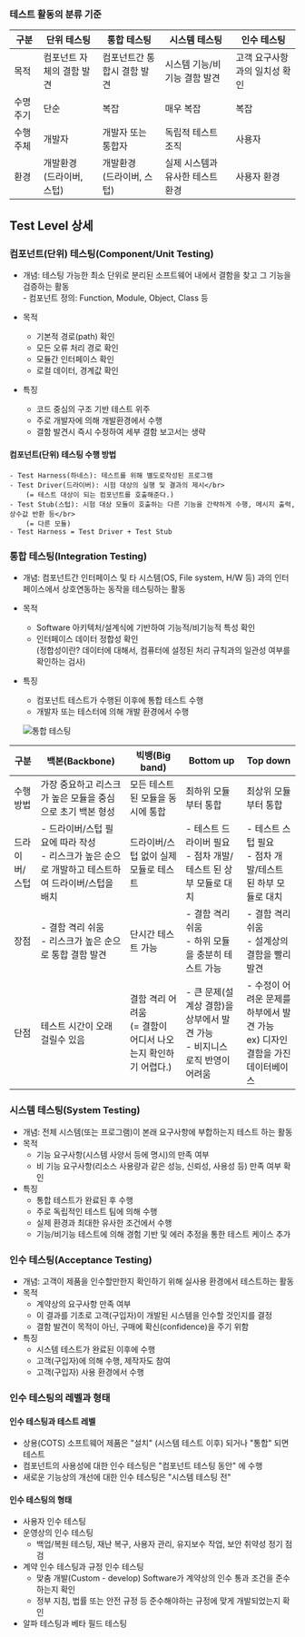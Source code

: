 ### 테스트 활동의 분류 기준

|구분|단위 테스팅|통합 테스팅|시스템 테스팅|인수 테스팅|
|-|-|-|-|-|
|목적|컴포넌트 자체의 결함 발견|컴포넌트간 통합시 결함 발견|시스템 기능/비기능 결함 발견| 고객 요구사항과의 일치성 확인|
|수명 주기|단순|복잡|매우 복잡|복잡|
|수행 주체|개발자|개발자 또는 통합자|독립적 테스트 조직|사용자|
|환경|개발환경 </br>(드라이버, 스텁)|개발환경</br>(드라이버, 스텁)|실제 시스템과 유사한 테스트 환경|사용자 환경|

## Test Level 상세
### 컴포넌트(단위) 테스팅(Component/Unit Testing)
   - 개념: 테스팅 가능한 최소 단위로 분리된 소프트웨어 내에서 결함을 찾고 그 기능을 검증하는 활동</br>
    - 컴포넌트 정의: Function, Module, Object, Class 등 </br>

- 목적
    - 기본적 경로(path) 확인
    - 모든 오류 처리 경로 확인
    - 모듈간 인터페이스 확인
    - 로컬 데이터, 경계값 확인</br>

- 특징
    - 코드 중심의 구조 기반 테스트 위주
    - 주로 개발자에 의해 개발환경에서 수행
    - 결함 발견시 즉시 수정하여 세부 결함 보고서는 생략

#### 컴포넌트(단위) 테스팅 수행 방법
    - Test Harness(하네스): 테스트를 위해 별도로작성된 프로그램
    - Test Driver(드라이버): 시험 대상의 실행 및 결과의 제시</br>
        (= 테스트 대상이 되는 컴포넌트를 호출해준다.)
    - Test Stub(스텁): 시험 대상 모듈이 호출하는 다른 기능을 간략하게 수행, 메시지 출력, 상수값 반환 등</br>
        (= 다른 모듈)
    - Test Harness = Test Driver + Test Stub


### 통합 테스팅(Integration Testing)
- 개념: 컴포넌트간 인터페이스 및 타 시스템(OS, File system, H/W 등) 과의 인터페이스에서 상호연동하는 동작을 테스팅하는 활동
- 목적
    - Software 아키텍처/설계식에 기반하여 기능적/비기능적 특성 확인
    - 인터페이스 데이터 정합성 확인 </br>
    (정합성이란? 데이터에 대해서, 컴퓨터에 설정된 처리 규칙과의 일관성 여부를 확인하는 검사)
- 특징
    - 컴포넌트 테스트가 수행된 이후에 통합 테스트 수행
    - 개발자 또는 테스터에 의해 개발 환경에서 수행

    ![통합 테스팅](http://2.bp.blogspot.com/-jMFqY6L7MXU/VpT15o7c5DI/AAAAAAAACU4/R0wGmCatTGM/s640/Integration%2BTesting.JPG)

|구분|백본(Backbone)|빅뱅(Big band)|Bottom up|Top down|
|-|-|-|-|-|
|수행 방법|가장 중요하고 리스크가 높은 모듈을 중심으로 초기 백본 형성|모든 테스트된 모듈을 동시에 통합|최하위 모듈부터 통합|최상위 모듈부터 통합|
|드라이버/스텁|- 드라이버/스텁 필요에 따라 작성</br>- 리스크가 높은 순으로 개발하고 테스트하여 드라이버/스텁을 배치|드라이버/스텁 없이 실제 모듈로 테스트|- 테스트 드라이버 필요</br>- 점차 개발/테스트 된 상부 모듈로 대치|- 테스트 스텁 필요</br>- 점차 개발/테스트 된 하부 모듈로 대치|
|장점|- 결함 격리 쉬움</br>- 리스크가 높은 순으로 통합 결함 발견|단시간 테스트 가능|- 결함 격리 쉬움</br>- 하위 모듈을 충분히 테스트 가능|- 결함 격리 쉬움</br>- 설계상의 결함을 빨리 발견|
|단점|테스트 시간이 오래 걸릴수 있음| 결함 격리 어려움</br> (= 결함이 어디서 나오는지 확인하기 어렵다.)|- 큰 문제(설계상 결함)을 상부에서 발견 가능</br>- 비지니스 로직 반영이 어려움|- 수정이 어려운 문제를 하부에서 발견 가능</br> ex) 디자인 결함을 가진 데이터베이스

### 시스템 테스팅(System Testing)
- 개념: 전체 시스템(또는 프로그램)이 본래 요구사항에 부합하는지 테스트 하는 활동
- 목적
    - 기능 요구사항(시스템 사양서 등에 명시)의 만족 여부
    - 비 기능 요구사항(리소스 사용량과 같은 성능, 신뢰성, 사용성 등) 만족 여부 확인
- 특징
    - 통합 테스트가 완료된 후 수행
    - 주로 독립적인 테스트 팀에 의해 수행
    - 실제 환경과 최대한 유사한 조건에서 수행
    - 기능/비기능 테스트에 의해 경험 기반 및 에러 추정을 통한 테스트 케이스 추가

### 인수 테스팅(Acceptance Testing)
- 개념: 고객이 제품을 인수할만한지 확인하기 위해 실사용 환경에서 테스트하는 활동
- 목적
    - 계약상의 요구사항 만족 여부
    - 이 결과를 기초로 고객(구입자)이 개발된 시스템을 인수할 것인지를 결정
    - 결함 발견이 목적이 아닌, 구매에 확신(confidence)을 주기 위함
- 특징
    - 시스템 테스트가 완료된 이후에 수행
    - 고객(구입자)에 의해 수행, 제작자도 참여
    - 고객(구입자) 사용 환경에서 수행

### 인수 테스팅의 레벨과 형태
#### 인수 테스팅과 테스트 레벨
- 상용(COTS) 소프트웨어 제품은 "설치" (시스템 테스트 이후) 되거나 "통합" 되면 테스트
- 컴포넌트의 사용성에 대한 인수 테스팅은 "컴포넌트 테스팅 동안" 에 수행
- 새로운 기능상의 개선에 대한 인수 테스팅은 "시스템 테스팅 전"

#### 인수 테스팅의 형태
- 사용자 인수 테스팅
- 운영상의 인수 테스팅
    - 백업/복원 테스팅, 재난 복구, 사용자 관리, 유지보수 작업, 보안 취약성 정기 점검
- 계약 인수 테스팅과 규정 인수 테스팅
    - 맞춤 개발(Custom - develop) Software가 계약상의 인수 통과 조건을 준수하는지 확인
    - 정부 지침, 법률 또는 안전 규정 등 준수해야하는 규정에 맞게 개발되었는지 확인
- 알파 테스팅과 베타 필드 테스팅